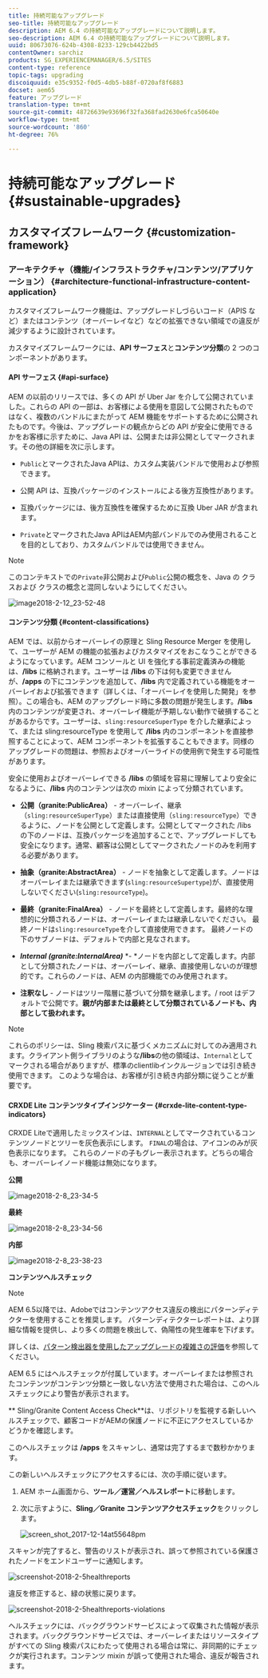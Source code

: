 ```yaml
---
title: 持続可能なアップグレード
seo-title: 持続可能なアップグレード
description: AEM 6.4 の持続可能なアップグレードについて説明します。
seo-description: AEM 6.4 の持続可能なアップグレードについて説明します。
uuid: 80673076-624b-4308-8233-129cb4422bd5
contentOwner: sarchiz
products: SG_EXPERIENCEMANAGER/6.5/SITES
content-type: reference
topic-tags: upgrading
discoiquuid: e35c9352-f0d5-4db5-b88f-0720af8f6883
docset: aem65
feature: アップグレード
translation-type: tm+mt
source-git-commit: 48726639e93696f32fa368fad2630e6fca50640e
workflow-type: tm+mt
source-wordcount: '860'
ht-degree: 76%

---
```



# 持続可能なアップグレード{#sustainable-upgrades}

## カスタマイズフレームワーク {#customization-framework}

### アーキテクチャ（機能/インフラストラクチャ/コンテンツ/アプリケーション） {#architecture-functional-infrastructure-content-application}

カスタマイズフレームワーク機能は、アップグレードしづらいコード（APIS など）またはコンテンツ（オーバーレイなど）などの拡張できない領域での違反が減少するように設計されています。

カスタマイズフレームワークには、**API サーフェス**&#x200B;と&#x200B;**コンテンツ分類**&#x200B;の 2 つのコンポーネントがあります。

#### API サーフェス  {#api-surface}

AEM の以前のリリースでは、多くの API が Uber Jar を介して公開されていました。これらの API の一部は、お客様による使用を意図して公開されたものではなく、複数のバンドルにまたがって AEM 機能をサポートするために公開されたものです。今後は、アップグレードの観点からどの API が安全に使用できるかをお客様に示すために、Java API は、公開または非公開としてマークされます。その他の詳細を次に示します。

* `Public`とマークされたJava APIは、カスタム実装バンドルで使用および参照できます。

* 公開 API は、互換パッケージのインストールによる後方互換性があります。
* 互換パッケージには、後方互換性を確保するために互換 Uber JAR が含まれます。
* `Private`とマークされたJava APIはAEM内部バンドルでのみ使用されることを目的としており、カスタムバンドルでは使用できません。

>[!NOTE]
>
>このコンテキストでの`Private`非公開および`Public`公開の概念を、Java の クラスおよび クラスの概念と混同しないようにしてください。

![image2018-2-12_23-52-48](assets/image2018-2-12_23-52-48.png)

#### コンテンツ分類 {#content-classifications}

AEM では、以前からオーバーレイの原理と Sling Resource Merger を使用して、ユーザーが AEM の機能の拡張およびカスタマイズをおこなうことができるようになっています。AEM コンソールと UI を強化する事前定義済みの機能は、**/libs** に格納されます。ユーザーは **/libs** の下は何も変更できませんが、**/apps** の下にコンテンツを追加して、**/libs** 内で定義されている機能をオーバーレイおよび拡張できます（詳しくは、「オーバーレイを使用した開発」を参照）。この場合も、AEM のアップグレード時に多数の問題が発生します。**/libs** 内のコンテンツが変更され、オーバーレイ機能が予期しない動作で破損することがあるからです。ユーザーは、`sling:resourceSuperType` を介した継承によって、または sling:resourceType を使用して **/libs** 内のコンポーネントを直接参照することによって、AEM コンポーネントを拡張することもできます。同様のアップグレードの問題は、参照およびオーバーライドの使用例で発生する可能性があります。

安全に使用およびオーバーレイできる **/libs** の領域を容易に理解してより安全になるように、**/libs** 内のコンテンツは次の mixin によって分類されています。

* **公開（granite:PublicArea）** - オーバーレイ、継承（`sling:resourceSuperType`）または直接使用（`sling:resourceType`）できるように、ノードを公開として定義します。公開としてマークされた /libs の下のノードは、互換パッケージを追加することで、アップグレードしても安全になります。通常、顧客は公開としてマークされたノードのみを利用する必要があります。

* **抽象（granite:AbstractArea）** - ノードを抽象として定義します。ノードはオーバーレイまたは継承できます(`sling:resourceSupertype`)が、直接使用しないでください(`sling:resourceType`)。

* **最終（granite:FinalArea）** - ノードを最終として定義します。最終的な理想的に分類されるノードは、オーバーレイまたは継承しないでください。 最終ノードは`sling:resourceType`を介して直接使用できます。 最終ノードの下のサブノードは、デフォルトで内部と見なされます。

* ***Internal (granite:InternalArea)*** *- *ノードを内部として定義します。内部として分類されたノードは、オーバーレイ、継承、直接使用しないのが理想的です。これらのノードは、AEM の内部機能でのみ使用されます。

* **注釈なし** - ノードはツリー階層に基づいて分類を継承します。/ root はデフォルトで公開です。**親が内部または最終として分類されているノードも、内部として扱われます。**

>[!NOTE]
>
>これらのポリシーは、Sling 検索パスに基づくメカニズムに対してのみ適用されます。クライアント側ライブラリのような&#x200B;**/libs**&#x200B;の他の領域は、`Internal`としてマークされる場合がありますが、標準のclientlibインクルージョンでは引き続き使用できます。 このような場合は、お客様が引き続き内部分類に従うことが重要です。

#### CRXDE Lite コンテンツタイプインジケーター  {#crxde-lite-content-type-indicators}

CRXDE Liteで適用したミックスインは、`INTERNAL`としてマークされているコンテンツノードとツリーを灰色表示にします。 `FINAL`の場合は、アイコンのみが灰色表示になります。 これらのノードの子もグレー表示されます。どちらの場合も、オーバーレイノード機能は無効になります。

**公開**

![image2018-2-8_23-34-5](assets/image2018-2-8_23-34-5.png)

**最終**

![image2018-2-8_23-34-56](assets/image2018-2-8_23-34-56.png)

**内部**

![image2018-2-8_23-38-23](assets/image2018-2-8_23-38-23.png)

**コンテンツヘルスチェック**

>[!NOTE]
>
>AEM 6.5以降では、Adobeではコンテンツアクセス違反の検出にパターンディテクターを使用することを推奨します。 パターンディテクターレポートは、より詳細な情報を提供し、より多くの問題を検出して、偽陽性の発生確率を下げます。
>
>詳しくは、[パターン検出器を使用したアップグレードの複雑さの評価](/help/sites-deploying/pattern-detector.md)を参照してください。

AEM 6.5 にはヘルスチェックが付属しています。オーバーレイまたは参照されたコンテンツがコンテンツ分類と一致しない方法で使用された場合は、このヘルスチェックにより警告が表示されます。

** Sling/Granite Content Access Check**は、リポジトリを監視する新しいヘルスチェックで、顧客コードがAEMの保護ノードに不正にアクセスしているかどうかを確認します。

このヘルスチェックは **/apps** をスキャンし、通常は完了するまで数秒かかります。

この新しいヘルスチェックにアクセスするには、次の手順に従います。

1. AEM ホーム画面から、**ツール／運営／ヘルスレポート**&#x200B;に移動します。
1. 次に示すように、**Sling／Granite コンテンツアクセスチェック**&#x200B;をクリックします。

   ![screen_shot_2017-12-14at55648pm](assets/screen_shot_2017-12-14at55648pm.png)

スキャンが完了すると、警告のリストが表示され、誤って参照されている保護されたノードをエンドユーザーに通知します。

![screenshot-2018-2-5healthreports](assets/screenshot-2018-2-5healthreports.png)

違反を修正すると、緑の状態に戻ります。

![screenshot-2018-2-5healthreports-violations](assets/screenshot-2018-2-5healthreports-violations.png)

ヘルスチェックには、バックグラウンドサービスによって収集された情報が表示されます。バックグラウンドサービスでは、オーバーレイまたはリソースタイプがすべての Sling 検索パスにわたって使用される場合は常に、非同期的にチェックが実行されます。コンテンツ mixin が誤って使用された場合、違反が報告されます。
